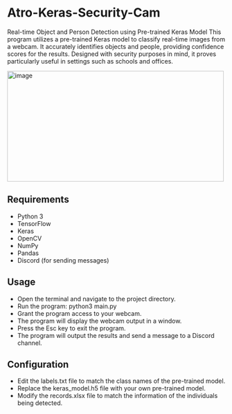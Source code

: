 # Atro-Keras-Security-Cam
Real-time Object and Person Detection using Pre-trained Keras Model
This program utilizes a pre-trained Keras model to classify real-time images from a webcam. It accurately identifies objects and people, providing confidence scores for the results. Designed with security purposes in mind, it proves particularly useful in settings such as schools and offices.

<img src="https://github.com/ArjunPramod/Atro-Keras-Security-Cam/assets/118660983/0318e437-5877-4dfe-85f3-a87f2ea3634a" alt="image" width="500" height="256">

## Requirements
- Python 3
- TensorFlow
- Keras
- OpenCV
- NumPy
- Pandas
- Discord (for sending messages)
## Usage
- Open the terminal and navigate to the project directory.
- Run the program: python3 main.py
- Grant the program access to your webcam.
- The program will display the webcam output in a window.
- Press the Esc key to exit the program.
- The program will output the results and send a message to a Discord channel.
## Configuration
- Edit the labels.txt file to match the class names of the pre-trained model.
- Replace the keras_model.h5 file with your own pre-trained model.
- Modify the records.xlsx file to match the information of the individuals being detected.
